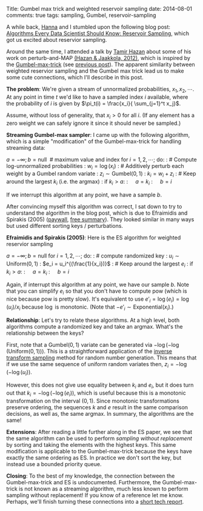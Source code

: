 Title: Gumbel max trick and weighted reservoir sampling
date: 2014-08-01
comments: true
tags: sampling, Gumbel, reservoir-sampling

A while back, [Hanna](http://people.cs.umass.edu/~wallach/) and I stumbled upon
the following blog post:
[Algorithms Every Data Scientist Should Know: Reservoir Sampling](http://blog.cloudera.com/blog/2013/04/hadoop-stratified-randosampling-algorithm),
which got us excited about reservior sampling.

Around the same time, I attended a talk by
[Tamir Hazan](http://cs.haifa.ac.il/~tamir/) about some of his work on
perturb-and-MAP
[(Hazan & Jaakkola, 2012)](http://cs.haifa.ac.il/~tamir/papers/mean-width-icml12.pdf),
which is inspired by the
[Gumbel-max-trick](https://hips.seas.harvard.edu/blog/2013/04/06/the-gumbel-max-trick-for-discrete-distributions/)
(see [previous post](/blog/post/2014/07/31/gumbel-max-trick/)). The apparent
similarity between weighted reservior sampling and the Gumbel max trick lead us
to make some cute connections, which I'll describe in this post.

**The problem**: We're given a stream of unnormalized probabilities, $x_1,
x_2, \cdots$. At any point in time $t$ we'd like to have a sampled index $i$
available, where the probability of $i$ is given by $\pi_t(i) = \frac{x_i}{
\sum_{j=1}^t x_j}$.

Assume, without loss of generality, that $x_i > 0$ for all $i$. (If any element
has a zero weight we can safely ignore it since it should never be sampled.)

**Streaming Gumbel-max sampler**: I came up with the following algorithm, which
is a simple "modification" of the Gumbel-max-trick for handling streaming data:

$a = -\infty; b = \text{null}  \ \ \text{# maximum value and index}$
for $i=1,2,\cdots;$ do:
:  \# Compute log-unnormalized probabilities
:  $w_i = \log(x_i)$
:  \# Additively perturb each weight by a Gumbel random variate
:  $z_i \sim \text{Gumbel}(0,1)$
:  $k_i = w_i + z_i$
:  \# Keep around the largest $k_i$ (i.e. the argmax)
:  if $k_i > a$:
:  $\ \ \ \ a = k_i$
:  $\ \ \ \ b = i$

If we interrupt this algorithm at any point, we have a sample $b$.

After convincing myself this algorithm was correct, I sat down to try to
understand the algorithm in the blog post, which is due to Efraimidis and
Spirakis (2005) ([paywall](http://dl.acm.org/citation.cfm?id=1138834),
[free summary](http://utopia.duth.gr/~pefraimi/research/data/2007EncOfAlg.pdf)). They
looked similar in many ways but used different sorting keys / perturbations.

**Efraimidis and Spirakis (2005)**: Here is the ES algorithm for weighted
reservior sampling

$a = -\infty; b = \text{null}$
for $i=1,2,\cdots;$ do:
:  \# compute randomized key
:  $u_i \sim \text{Uniform}(0,1)$
:  $e_i = u_i^{(\frac{1}{x_i})}$
:  \# Keep around the largest $e_i$
:  if $k_i > a$:
:  $\ \ \ \ a = k_i$
:  $\ \ \ \ b = i$

Again, if interrupt this algorithm at any point, we have our sample $b$. Note
that you can simplify $e_i$ so that you don't have to compute pow (which is nice
because pow is pretty slow). It's equivalent to use $e'_i = \log(e_i) =
\log(u_i)/x_i$ because $\log$ is monotonic. (Note that $-e'_i \sim
\textrm{Exponential}(x_i)$.)

<!--
I find this version of the algorithm more intuitive, since it's well-known that
$\left(\underset{{i=1 \ldots t}}{\min} \textrm{Exponential}(x_i) \right) =
\textrm{Exponential}\left(\sum_{i=1}^t x_i \right)$. This version makes it clear
that minimizing is actually summing. However, we want the argmin, which is
distributed according to $\pi_t$.
-->

**Relationship**: Let's try to relate these algorithms. At a high level, both
algorithms compute a randomized key and take an argmax. What's the relationship
between the keys?

First, note that a $\text{Gumbel}(0,1)$ variate can be generated via
$-\log(-\log(\text{Uniform}(0,1)))$. This is a straightforward application of
the
[inverse transform sampling](http://en.wikipedia.org/wiki/Inverse_transform_sampling)
method for random number generation. This means that if we use the same sequence
of uniform random variates then, $z_i = -\log(-\log(u_i))$.

However, this does not give use equality between $k_i$ and $e_i$, but it does
turn out that $k_i = -\log(-\log(e_i))$, which is useful because this is a
monotonic transformation on the interval $(0,1)$. Since monotonic
transformations preserve ordering, the sequences $k$ and $e$ result in the same
comparison decisions, as well as, the same argmax. In summary, the algorithms
are the same!

**Extensions**: After reading a little further along in the ES paper, we see
that the same algorithm can be used to perform *sampling without replacement* by
sorting and taking the elements with the highest keys. This same modification is
applicable to the Gumbel-max-trick because the keys have exactly the same
ordering as ES. In practice we don't sort the key, but instead use a bounded
priority queue.

**Closing**: To the best of my knowledge, the connection between the
Gumbel-max-trick and ES is undocumented. Furthermore, the Gumbel-max-trick is
not known as a streaming algorithm, much less known to perform sampling without
replacement! If you know of a reference let me know. Perhaps, we'll finish
turning these connections into a
[short tech report](https://github.com/timvieira/gumbel).
